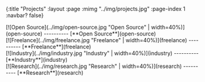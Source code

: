 {:title "Projects"
 :layout :page
 :mimg "../img/projects.jpg"
 :page-index 1
 :navbar? false}

<div class="row text-center">
<div class="col-lg-6">
[![Open Source](../img/open-source.jpg "Open Source" | width=40%)](open-source)
----------
[**Open Source**](open-source)
</div>
<div class="col-lg-6">
[![Freelance](../img/freelance.jpg "Freelance" | width=40%)](freelance)
----------
[**Freelance**](freelance)
</div>
</div>

<div class="row text-center">
<div class="col-lg-6">
[![Industry](../img/industry.jpg "Industry" | width=40%)](industry)
----------
[**Industry**](industry)
</div>
<div class="col-lg-6">
[![Research](../img/research.jpg "Research" | width=40%)](research)
----------
[**Research**](research)
</div>
</div>
